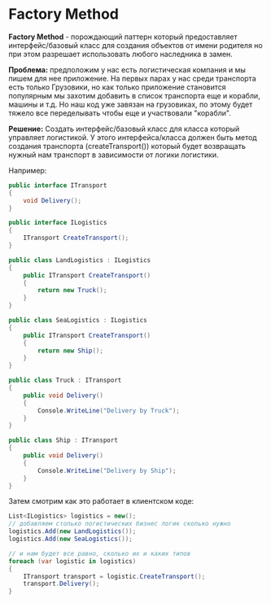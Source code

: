 # Factory Method

**Factory Method** - порождающий паттерн который предоставляет интерфейс/базовый класс для создания объектов от имени родителя но при этом разрешает использовать любого наследника в замен.

**Проблема:** предположим у нас есть логистическая компания и мы пишем для нее приложение. На первых парах у нас среди транспорта есть только Грузовики, но как только приложение становится популярным мы захотим добавить в список транспорта еще и корабли, машины и т.д. Но наш код уже завязан на грузовиках, по этому будет тяжело все переделывать чтобы еще и участвовали "корабли".

**Решение:** Создать интерфейс/базовый класс для класса который управляет логистикой. У этого интерфейса/класса должен быть метод создания транспорта (createTransport())  который будет возвращать нужный нам транспорт в зависимости от логики логистики.

Например:
```C#
public interface ITransport
{
    void Delivery();
}

public interface ILogistics
{
    ITransport CreateTransport();
}

public class LandLogistics : ILogistics
{
    public ITransport CreateTransport()
    {
        return new Truck();
    }
}

public class SeaLogistics : ILogistics
{
    public ITransport CreateTransport()
    {
        return new Ship();
    }
}

public class Truck : ITransport
{
    public void Delivery()
    {
        Console.WriteLine("Delivery by Truck");
    }
}

public class Ship : ITransport
{
    public void Delivery()
    {
        Console.WriteLine("Delivery by Ship");
    }
}
```

Затем смотрим как это работает в клиентском коде:
```C#
List<ILogistics> logistics = new();
// добавляем столько логистических бизнес логик сколько нужно
logistics.Add(new LandLogistics());
logistics.Add(new SeaLogistics());

// и нам будет все равно, сколько их и каких типов
foreach (var logistic in logistics)
{
    ITransport transport = logistic.CreateTransport();
    transport.Delivery();
}
```
